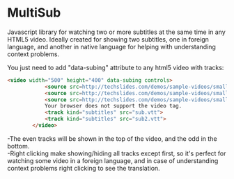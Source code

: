 # MultiSub
Javascript library for watching two or more subtitles at the same time in any HTML5 video. Ideally created for showing two subtitles, one
in foreign language, and another in native language for helping with understanding context problems.

You just need to add "data-subing" attribute to any html5 video with tracks:
```Html
<video width="500" height="400" data-subing controls>
            <source src=http://techslides.com/demos/sample-videos/small.mp4 type=video/mp4>
            <source src=http://techslides.com/demos/sample-videos/small.webm type=video/webm>
            <source src=http://techslides.com/demos/sample-videos/small.ogv type=video/ogg>
            Your browser does not support the video tag.
            <track kind="subtitles" src="sub.vtt">
            <track kind="subtitles" src="sub2.vtt">
        </video>
  ```
  -The even tracks will be shown in the top of the video, and the odd in the bottom.<br>
  -Right clicking make showing/hiding all tracks except first, so it's perfect for watching some video in a foreign language, and
  in case of understanding context problems right clicking to see the translation.
